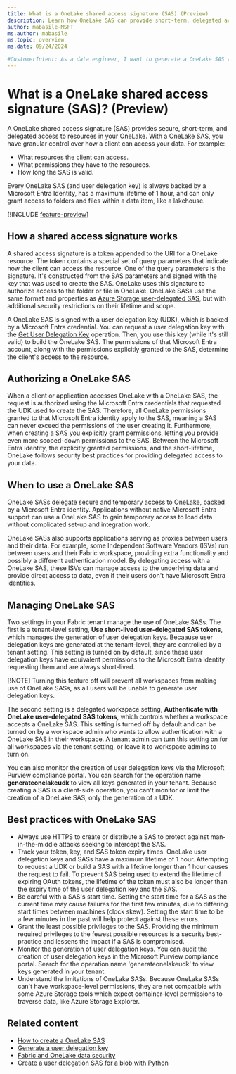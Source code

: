 ```yaml
---
title: What is a OneLake shared access signature (SAS) (Preview)
description: Learn how OneLake SAS can provide short-term, delegated access to OneLake
author: mabasile-MSFT
ms.author: mabasile
ms.topic: overview 
ms.date: 09/24/2024

#CustomerIntent: As a data engineer, I want to generate a OneLake SAS to integrate new applications into my Fabric environment.
---
```


# What is a OneLake shared access signature (SAS)? (Preview)

A OneLake shared access signature (SAS) provides secure, short-term, and delegated access to resources in your OneLake. With a OneLake SAS, you have granular control over how a client can access your data. For example:

- What resources the client can access.
- What permissions they have to the resources.
- How long the SAS is valid.

Every OneLake SAS (and user delegation key) is always backed by a Microsoft Entra Identity, has a maximum lifetime of 1 hour, and can only grant access to folders and files within a data item, like a lakehouse.

[!INCLUDE [feature-preview](../includes/feature-preview-note.md)]

## How a shared access signature works

A shared access signature is a token appended to the URI for a OneLake resource. The token contains a special set of query parameters that indicate how the client can access the resource. One of the query parameters is the signature. It's constructed from the SAS parameters and signed with the key that was used to create the SAS. OneLake uses this signature to authorize access to the folder or file in OneLake. OneLake SASs use the same format and properties as [Azure Storage user-delegated SAS](/rest/api/storageservices/create-user-delegation-sas), but with additional security restrictions on their lifetime and scope. 

A OneLake SAS is signed with a user delegation key (UDK), which is backed by a Microsoft Entra credential. You can request a user delegation key with the [Get User Delegation Key](/rest/api/storageservices/get-user-delegation-key) operation. Then, you use this key (while it's still valid) to build the OneLake SAS. The permissions of that Microsoft Entra
 account, along with the permissions explicitly granted to the SAS, determine the client's access to the resource.

## Authorizing a OneLake SAS

When a client or application accesses OneLake with a OneLake SAS, the request is authorized using the Microsoft Entra credentials that requested the UDK used to create the SAS. Therefore, all OneLake permissions granted to that Microsoft Entra identity apply to the SAS, meaning a SAS can never exceed the permissions of the user creating it. Furthermore, when creating a SAS you explicitly grant permissions, letting you provide even more scoped-down permissions to the SAS. Between the Microsoft Entra identity, the explicitly granted permissions, and the short-lifetime, OneLake follows security best practices for providing delegated access to your data.

## When to use a OneLake SAS

OneLake SASs delegate secure and temporary access to OneLake, backed by a Microsoft Entra identity. Applications without native Microsoft Entra support can use a OneLake SAS to gain temporary access to load data without complicated set-up and integration work.

OneLake SASs also supports applications serving as proxies between users and their data. For example, some Independent Software Vendors (ISVs) run between users and their Fabric workspace, providing extra functionality and possibly a different authentication model. By delegating access with a OneLake SAS, these ISVs can manage access to the underlying data and provide direct access to data, even if their users don't have Microsoft Entra identities.

## Managing OneLake SAS

Two settings in your Fabric tenant manage the use of OneLake SASs. The first is a tenant-level setting, **Use short-lived user-delegated SAS tokens**, which manages the generation of user delegation keys. Becaause user delegation keys are generated at the tenant-level, they are controlled by a tenant setting.  This setting is turned on by default, since these user delegation keys have equivalent permissions to the Microsoft Entra identity requesting them and are always short-lived.

[!NOTE]
Turning this feature off will prevent all workspaces from making use of OneLake SASs, as all users will be unable to generate user delegation keys.

The second setting is a delegated workspace setting, **Authenticate with OneLake user-delegated SAS tokens**, which controls whether a workspace accepts a OneLake SAS. This setting is turned off by default and can be turned on by a workspace admin who wants to allow authentication with a OneLake SAS in their workspace. A tenant admin can turn this setting on for all workspaces via the tenant setting, or leave it to workspace admins to turn on.  
  
You can also monitor the creation of user delegation keys via the Microsoft Purview compliance portal. You can search for the operation name **generateonelakeudk** to view all keys generated in your tenant. Because creating a SAS is a client-side operation, you can't monitor or limit the creation of a OneLake SAS, only the generation of a UDK.

## Best practices with OneLake SAS

- Always use HTTPS to create or distribute a SAS to protect against man-in-the-middle attacks seeking to intercept the SAS.
- Track your token, key, and SAS token expiry times.  OneLake user delegation keys and SASs have a maximum lifetime of 1 hour. Attempting to request a UDK or build a SAS with a lifetime longer than 1 hour causes the request to fail. To prevent SAS being used to extend the lifetime of expiring OAuth tokens, the lifetime of the token must also be longer than the expiry time of the user delegation key and the SAS.
- Be careful with a SAS's start time. Setting the start time for a SAS as the current time may cause failures for the first few minutes, due to differing start times between machines (clock skew). Setting the start time to be a few minutes in the past will help protect against these errors.
- Grant the least possible privileges to the SAS. Providing the minimum required privileges to the fewest possible resources is a security best-practice and lessens the impact if a SAS is compromised.
- Monitor the generation of user delegation keys. You can audit the creation of user delegation keys in the Microsoft Purview compliance portal. Search for the operation name 'generateonelakeudk' to view keys generated in your tenant.
- Understand the limitations of OneLake SASs. Because OneLake SASs can't have workspace-level permissions, they are not compatible with some Azure Storage tools which expect container-level permissions to traverse data, like Azure Storage Explorer.

## Related content

* [How to create a OneLake SAS](how-to-create-a-onelake-shared-access-signature.md)
* [Generate a user delegation key](/rest/api/storageservices/get-user-delegation-key)
* [Fabric and OneLake data security](security/data-access-control-model.md)
* [Create a user delegation SAS for a blob with Python](/azure/storage/blobs/storage-blob-user-delegation-sas-create-python)
